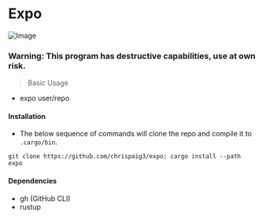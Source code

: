 # Expo

![Image](https://github.com/user-attachments/assets/a3f1f574-c9f9-4caf-9573-9ac29594a53f)

### Warning: This program has destructive capabilities, use at own risk.

> Basic Usage

- expo user/repo

#### Installation
- The below sequence of commands will clone the repo and compile it to `.cargo/bin`.
```
git clone https://github.com/chrispaig3/expo; cargo install --path expo
```

#### Dependencies
- gh (GitHub CLI)
- rustup

